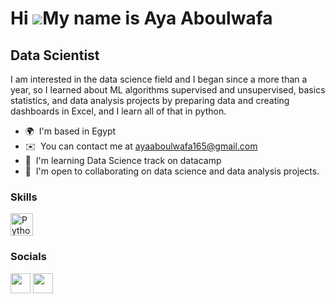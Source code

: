 Hi ![](https://user-images.githubusercontent.com/18350557/176309783-0785949b-9127-417c-8b55-ab5a4333674e.gif)My name is Aya Aboulwafa
=====================================================================================================================================

Data Scientist
--------------

I am interested in the data science field and I began since a more than a year, so I learned about ML algorithms supervised and unsupervised, basics statistics, and data analysis projects by preparing data and creating dashboards in Excel, and I learn all of that in python.

* 🌍  I'm based in Egypt
* ✉️  You can contact me at [ayaaboulwafa165@gmail.com](mailto:ayaaboulwafa165@gmail.com)
* 🧠  I'm learning Data Science track on datacamp
* 🤝  I'm open to collaborating on data science and data analysis projects.

### Skills


<p align="left">
<a href="https://www.python.org/" target="_blank" rel="noreferrer"><img src="https://raw.githubusercontent.com/danielcranney/readme-generator/main/public/icons/skills/python-colored.svg" width="36" height="36" alt="Python" /></a>
</p>


### Socials

<p align="left"> <a href="https://www.github.com/Aya-Aboulwafa" target="_blank" rel="noreferrer"><img src="https://raw.githubusercontent.com/danielcranney/readme-generator/main/public/icons/socials/github.svg" width="32" height="32" /></a> <a href="https://www.linkedin.com/in/aya-aboulwafa-9572a6207/" target="_blank" rel="noreferrer"><img src="https://raw.githubusercontent.com/danielcranney/readme-generator/main/public/icons/socials/linkedin.svg" width="32" height="32" /></a></p>
